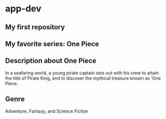 # app-dev
## My first repository
## My favorite series: **One Piece**

## Description about One Piece
In a seafaring world, a young pirate captain sets out with his crew to attain the title of Pirate King, and to discover the mythical treasure known as 'One Piece.

## Genre
Adventure, Fantasy, and Science Fiction
